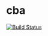 # cba
[![Build Status](https://travis-ci.org/yamunamohan/cba.svg?branch=master)](https://travis-ci.org/yamunamohan/cba)
